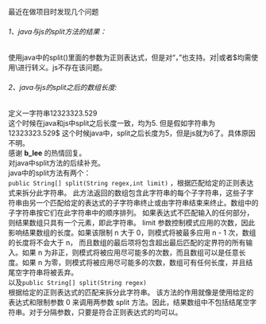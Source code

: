 ﻿最近在做项目时发现几个问题
###### 1、java与js的split方法的结果：<br/>
使用java中的split()里面的参数为正则表达式，但是对“，”也支持。对|或者$均需使用\\进行转义。js不存在该问题。
###### 2、java与js的split之后的数组长度:<br/>
定义一字符串12$3$23$323.5$29  <br/> 
这个时候在java和js中split之后长度一致，均为5.  但是假如字符串为12$3$23$323.5$29$  这个时候java中，split之后长度为5，但是js就为6了。具体原因不明。<br/>
感谢 **b_lee** 的热情回复。<br/>
对java中split方法的后续补充。<br/>
java中的split方法有两个：    
`public String[] split(String regex,int limit)`
，根据匹配给定的正则表达式来拆分此字符串。 此方法返回的数组包含此字符串的每个子字符串，这些子字符串由另一个匹配给定的表达式的子字符串终止或由字符串结束来终止。数组中的子字符串按它们在此字符串中的顺序排列。
如果表达式不匹配输入的任何部分，则结果数组只具有一个元素，即此字符串。 limit 参数控制模式应用的次数，因此影响结果数组的长度。如果该限制 n 大于 0，则模式将被最多应用 n - 1 次，数组的长度将不会大于 n，
而且数组的最后项将包含超出最后匹配的定界符的所有输入。如果 n 为非正，则模式将被应用尽可能多的次数，而且数组可以是任意长度。如果 n 为零，则模式将被应用尽可能多的次数，数组可有任何长度，并且结尾空字符串将被丢弃。<br/>
以及`public String[] split(String regex)`<br/>
根据给定的正则表达式的匹配来拆分此字符串。 该方法的作用就像是使用给定的表达式和限制参数 0 来调用两参数 split 方法。因此，结果数组中不包括结尾空字符串。对于分隔参数，只要是符合正则表达式的均可以。